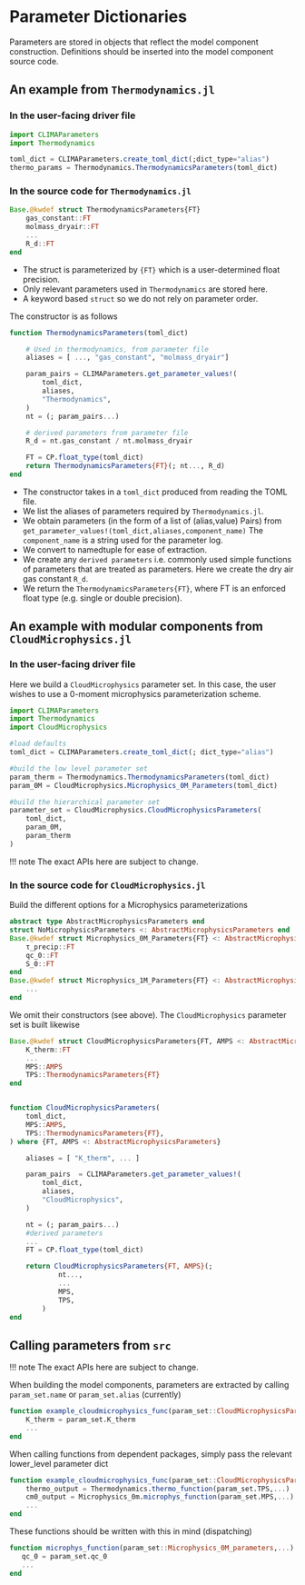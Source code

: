 # Parameter Dictionaries

Parameters are stored in objects that reflect the model component construction. Definitions should be inserted into the model component source code.

## An example from `Thermodynamics.jl`

### In the user-facing driver file
```julia
import CLIMAParameters
import Thermodynamics

toml_dict = CLIMAParameters.create_toml_dict(;dict_type="alias")
thermo_params = Thermodynamics.ThermodynamicsParameters(toml_dict)
```

### In the source code for `Thermodynamics.jl`

```julia
Base.@kwdef struct ThermodynamicsParameters{FT}
    gas_constant::FT
    molmass_dryair::FT
    ...
    R_d::FT
end
```
- The struct is parameterized by `{FT}` which is a user-determined float precision.
- Only relevant parameters used in `Thermodynamics` are stored here.
- A keyword based `struct` so we do not rely on parameter order.

The constructor is as follows
```julia
function ThermodynamicsParameters(toml_dict)

    # Used in thermodynamics, from parameter file
    aliases = [ ..., "gas_constant", "molmass_dryair"]

    param_pairs = CLIMAParameters.get_parameter_values!(
        toml_dict,
        aliases,
        "Thermodynamics",
    )
    nt = (; param_pairs...)

    # derived parameters from parameter file
    R_d = nt.gas_constant / nt.molmass_dryair

    FT = CP.float_type(toml_dict)
    return ThermodynamicsParameters{FT}(; nt..., R_d)
end
```

- The constructor takes in a `toml_dict` produced from reading the TOML file.
- We list the aliases of parameters required by `Thermodynamics.jl`.
- We obtain parameters (in the form of a list of (alias,value) Pairs) from `get_parameter_values!(toml_dict,aliases,component_name)` The `component_name` is a string used for the parameter log.
- We convert to namedtuple for ease of extraction.
- We create any `derived parameters` i.e. commonly used simple functions of parameters that are treated as parameters. Here we create the dry air gas constant `R_d`.
- We return the `ThermodynamicsParameters{FT}`, where FT is an enforced float type (e.g. single or double precision).


## An example with modular components from `CloudMicrophysics.jl`

### In the user-facing driver file

Here we build a `CloudMicrophysics` parameter set. In this case, the user wishes to use a
0-moment microphysics parameterization scheme.
```julia
import CLIMAParameters
import Thermodynamics
import CloudMicrophysics

#load defaults
toml_dict = CLIMAParameters.create_toml_dict(; dict_type="alias")

#build the low level parameter set
param_therm = Thermodynamics.ThermodynamicsParameters(toml_dict)
param_0M = CloudMicrophysics.Microphysics_0M_Parameters(toml_dict)

#build the hierarchical parameter set
parameter_set = CloudMicrophysics.CloudMicrophysicsParameters(
    toml_dict,
    param_0M,
    param_therm
)
```
!!! note
    The exact APIs here are subject to change.

### In the source code for `CloudMicrophysics.jl`

Build the different options for a Microphysics parameterizations
```julia
abstract type AbstractMicrophysicsParameters end
struct NoMicrophysicsParameters <: AbstractMicrophysicsParameters end
Base.@kwdef struct Microphysics_0M_Parameters{FT} <: AbstractMicrophysicsParameters
    τ_precip::FT
    qc_0::FT
    S_0::FT
end
Base.@kwdef struct Microphysics_1M_Parameters{FT} <: AbstractMicrophysicsParameters
    ...
end
```
We omit their constructors (see above). The `CloudMicrophysics` parameter set is built likewise

```julia
Base.@kwdef struct CloudMicrophysicsParameters{FT, AMPS <: AbstractMicrophysicsParameters}
    K_therm::FT
    ...
    MPS::AMPS
    TPS::ThermodynamicsParameters{FT}
end


function CloudMicrophysicsParameters(
    toml_dict,
    MPS::AMPS,
    TPS::ThermodynamicsParameters{FT},
) where {FT, AMPS <: AbstractMicrophysicsParameters}

    aliases = [ "K_therm", ... ]

    param_pairs  = CLIMAParameters.get_parameter_values!(
        toml_dict,
        aliases,
        "CloudMicrophysics",
    )

    nt = (; param_pairs...)
    #derived parameters
    ...
    FT = CP.float_type(toml_dict)

    return CloudMicrophysicsParameters{FT, AMPS}(;
            nt...,
            ...
            MPS,
            TPS,
        )
end
```

## Calling parameters from `src`

!!! note
    The exact APIs here are subject to change.

When building the model components, parameters are extracted by calling `param_set.name` or `param_set.alias` (currently)
```julia
function example_cloudmicrophysics_func(param_set::CloudMicrophysicsParameters,...)
    K_therm = param_set.K_therm
    ...
end
```
When calling functions from dependent packages, simply pass the relevant lower_level parameter dict
```julia
function example_cloudmicrophysics_func(param_set::CloudMicrophysicsParameters,...)
    thermo_output = Thermodynamics.thermo_function(param_set.TPS,...)
    cm0_output = Microphysics_0m.microphys_function(param_set.MPS,...)
    ...
end
```
These functions should be written with this in mind (dispatching)
```julia
function microphys_function(param_set::Microphysics_0M_parameters,...)
   qc_0 = param_set.qc_0
   ...
end
```


